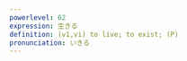 ```yaml
---
powerlevel: 62
expression: 生きる
definition: (v1,vi) to live; to exist; (P)
pronunciation: いきる
---
```

